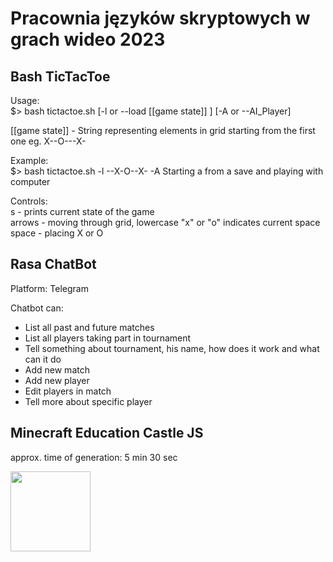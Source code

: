 ﻿# Pracownia języków skryptowych w grach wideo 2023
 
 ## Bash TicTacToe
 Usage: \
 $> bash tictactoe.sh [-l or --load [[game state]] ] [-A or --AI_Player] 
 
 [[game state]] - String representing elements in grid starting from the first one eg. X--O---X-
 
 Example: \
 $> bash tictactoe.sh -l --X-O--X- -A 
 Starting a from a save and playing with computer 

Controls: \
s - prints current state of the game \
arrows - moving through grid, lowercase "x" or "o" indicates current space \
space - placing X or O

## Rasa ChatBot
Platform: Telegram

Chatbot can: 
- List all past and future matches 
- List all players taking part in tournament 
- Tell something about tournament, his name, how does it work and what can it do
- Add new match
- Add new player
- Edit players in match
- Tell more about specific player

## Minecraft Education Castle JS
approx. time of generation: 5 min 30 sec

<img src="https://imgur.com/a/kHh9D9w?raw=true" width="128"/>

